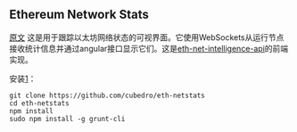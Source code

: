 ## Ethereum Network Stats
[原文](https://github.com/cubedro/eth-netstats)
这是用于跟踪以太坊网络状态的可视界面。它使用WebSockets从运行节点接收统计信息并通过angular接口显示它们。这是[eth-net-intelligence-api](https://github.com/cubedro/eth-net-intelligence-api)的前端实现。

安装[1](E:\vagrant9\ambari-vagrant\fabric\devenv)：
```
git clone https://github.com/cubedro/eth-netstats
cd eth-netstats
npm install
sudo npm install -g grunt-cli
```
